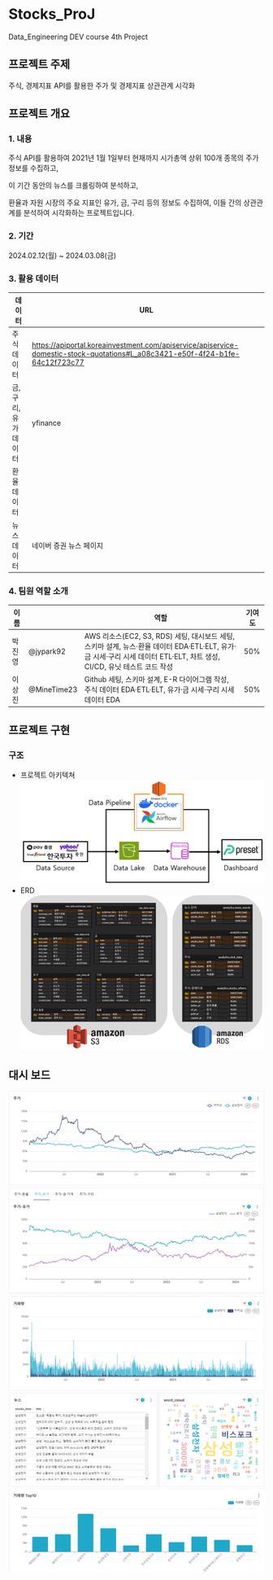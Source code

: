 # Stocks_ProJ
Data_Engineering DEV course 4th Project

## 프로젝트 주제
주식, 경제지표 API를 활용한 주가 및 경제지표 상관관계 시각화

## 프로젝트 개요

### 1. 내용
주식 API를 활용하여 2021년 1월 1일부터 현재까지 시가총액 상위 100개 종목의 주가 정보를 수집하고, 

이 기간 동안의 뉴스를 크롤링하여 분석하고, 

환율과 자원 시장의 주요 지표인 유가, 금, 구리 등의 정보도 수집하여, 이들 간의 상관관계를 분석하여 시각화하는 프로젝트입니다.

### 2. 기간
  2024.02.12(월) ~ 2024.03.08(금)

### 3. 활용 데이터
   
  | 데이터 | URL |
  |---|---|
  | 주식 데이터 | https://apiportal.koreainvestment.com/apiservice/apiservice-domestic-stock-quotations#L_a08c3421-e50f-4f24-b1fe-64c12f723c77 |
  | 금,구리,유가 데이터 | yfinance |
  | 환율 데이터 |  |
  | 뉴스 데이터 | 네이버 증권 뉴스 페이지 |

### 4. 팀원 역할 소개
   
  |이름||역할|기여도|
  | ---|---| ---| ---|
  |박진영 |@jypark92 | AWS 리소스(EC2, S3, RDS) 세팅, 대시보드 세팅, 스키마 설계, 뉴스·환율 데이터 EDA·ETL·ELT, 유가·금 시세·구리  시세 데이터 ETL·ELT, 차트 생성, CI/CD, 유닛 테스트 코드 작성 | 50%|
  |이상진 |@MineTime23 | Github 세팅, 스키마 설계, E-R 다이어그램 작성, 주식 데이터 EDA·ETL·ELT, 유가·금 시세·구리  시세 데이터 EDA |50%|

## 프로젝트 구현
### 구조
- 프로젝트 아키텍쳐
    ![Image](https://github.com/MineTime23/Image/blob/master/Untitled%20(2).png)
- ERD
    ![Image](https://github.com/MineTime23/Image/blob/master/ERD.png)

## 대시 보드
  ![Image](https://github.com/MineTime23/Image/blob/master/price%20dashboard.png)
  ![Image](https://github.com/MineTime23/Image/blob/master/finance%20dashboard.png)
  ![Image](https://github.com/MineTime23/Image/blob/master/amount%20dashboard.png)
  ![Image](https://github.com/MineTime23/Image/blob/master/news%20dashboard.png)
  ![Image](https://github.com/MineTime23/Image/blob/master/top10%20dashboard.png)
